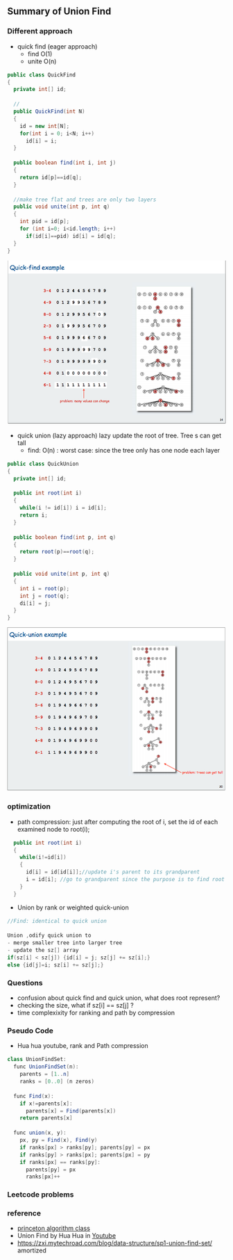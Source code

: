 ## Summary of Union Find

### Different approach
- quick find (eager approach)
  - find O(1)
  - unite O(n)
```java
public class QuickFind
{
  private int[] id;
  
  //
  public QuickFind(int N)
  {
    id = new int[N];
    for(int i = 0; i<N; i++)
      id[i] = i;
  }
  
  public boolean find(int i, int j)
  {
    return id[p]==id[q];
  }
  
  //make tree flat and trees are only two layers
  public void unite(int p, int q)
  {
    int pid = id[p];
    for (int i=0; i<id.length; i++)
      if(id[i]==pid) id[i] = id[q];
  }
}
```
![](images/quick-find.png)

- quick union (lazy approach) lazy update the root of tree. Tree s can get tall
  - find: O(n) : worst case: since the tree only has one node each layer
```java
public class QuickUnion
{
  private int[] id;
  
  public int root(int i)
  {
    while(i != id[i]) i = id[i];
    return i;
  }
  
  public boolean find(int p, int q)
  {
    return root(p)==root(q);
  }
  
  public void unite(int p, int q)
  {
    int i = root(p);
    int j = root(q);
    di[i] = j;
  }
}
```
 
![](images/quick-union.png)

### optimization
- path compression: just after computing the root of i, set the id of each examined node to root(i);
```java
  public int root(int i)
  {
    while(i!=id[i])
    {
      id[i] = id[id[i]];//update i's parent to its grandparent
      i = id[i]; //go to grandparent since the purpose is to find root
    }
  }
```
- Union by rank or weighted quick-union
```java
//Find: identical to quick union

Union ,odify quick union to
- merge smaller tree into larger tree
- update the sz[] array
if(sz[i] < sz[j]) {id[i] = j; sz[j] += sz[i];}
else {id[j]=i; sz[i] += sz[j];}
```



### Questions
- confusion about quick find and quick union, what does root represent?
- checking the size, what if sz[i] == sz[j] ? 
- time complexixity for ranking and path by compression

### Pseudo Code
- Hua hua youtube, rank and Path compression
```java 
class UnionFindSet:
  func UnionFindSet(n):
    parents = [1..n]
    ranks = [0..0] (n zeros)
    
  func Find(x):
    if x!=parents[x]:
      parents[x] = Find(parents[x])
    return parents[x]
   
  func union(x, y):
    px, py = Find(x), Find(y)
    if ranks[px] > ranks[py]; parents[py] = px
    if ranks[py] > ranks[px]; parents[px] = py
    if ranks[px] == ranks[py]:
      parents[py] = px
      ranks[px]++

```



### Leetcode problems





### reference
- [princeton algorithm class](https://www.cs.princeton.edu/~rs/AlgsDS07/01UnionFind.pdf)
- Union Find by Hua Hua in [Youtube](https://www.youtube.com/watch?v=VJnUwsE4fWA&t=319s)
- https://zxi.mytechroad.com/blog/data-structure/sp1-union-find-set/ amortized
